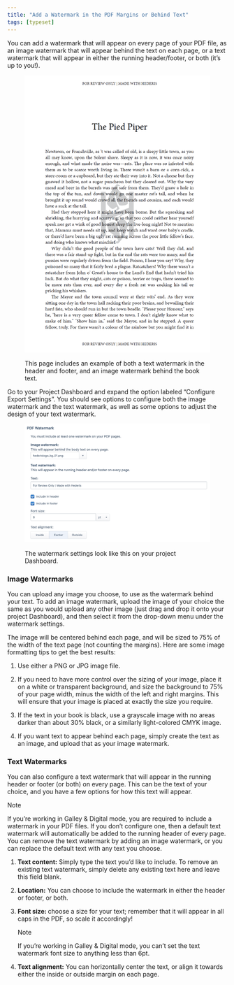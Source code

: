 ```yaml
---
title: "Add a Watermark in the PDF Margins or Behind Text"
tags: [typeset]
---
```

 
<html><body><section data-type="chapter" class="hsecchapter" data-hederis-type="hsecchapter" id="add-watermark" data-pi-attrs="id: add-watermark; data-tags: typeset;" role="doc-chapter" data-tags="typeset" data-author-name=" " data-book-title=" " title="Add a Watermark in the PDF Margins or Behind Text"><p class="hblkp" data-hederis-type="hblkp" id="p8QyVBJ0q">You can add a watermark that will appear on every page of your PDF file, as an image watermark that will appear behind the text on each page, or a text watermark that will appear in either the running header/footer, or both (it&#8217;s up to you!).</p><figure class="hwprfig" data-hederis-type="hwprfig" id="pCvXAl6We"><img data-hederis-type="hblkimg" class="hblkimg" id="pTnXSHjEr" src="/images/watermark1.png" data-img-src="/images/watermark1.png"/><p class="hblkcaption" data-hederis-type="hblkcaption" id="pDiXzBtEv">This page includes an example of both a text watermark in the header and footer, and an image watermark behind the book text.</p></figure><p class="hblkp" data-hederis-type="hblkp" id="pAKQIqk1E">Go to your Project Dashboard and expand the option labeled &#8220;Configure Export Settings&#8221;. You should see options to configure both the image watermark and the text watermark, as well as some options to adjust the design of your text watermark.</p><figure class="hwprfig" data-hederis-type="hwprfig" id="pNEW1s5q2"><img data-hederis-type="hblkimg" class="hblkimg" id="pmdlMsLZo" src="/images/watermark2.png" data-img-src="/images/watermark2.png"/><p class="hblkcaption" data-hederis-type="hblkcaption" id="pJnTwyxOg">The watermark settings look like this on your project Dashboard.</p></figure><section class="hwprsubsection" data-hederis-type="hwprsubsection" id="pKPmXElto" data-type="subsection" title="Image Watermarks"><h1 data-hederis-type="hblktitle" class="hblktitle" id="pS9mBJmPb">Image Watermarks</h1><p class="hblkp" data-hederis-type="hblkp" id="p0E1DvxfB">You can upload any image you choose, to use as the watermark behind your text. To add an image watermark, upload the image of your choice the same as you would upload any other image (just drag and drop it onto your project Dashboard), and then select it from the drop-down menu under the watermark settings. </p><p class="hblkp" data-hederis-type="hblkp" id="pAHeAipOi">The image will be centered behind each page, and will be sized to 75% of the width of the text page (not counting the margins). Here are some image formatting tips to get the best results: </p><ol class="hwprnumlist" data-hederis-type="hwprnumlist" id="pCqaS33zc"><li class="hblkoli" data-hederis-type="hblkoli" id="lioGxgMKmS"><p class="hblkoli" data-hederis-type="hblklip" id="poW1wCxiW">Use either a PNG or JPG image file.</p></li><li class="hblkoli" data-hederis-type="hblkoli" id="livni7C2Y4"><p class="hblkoli" data-hederis-type="hblklip" id="phQCUWs6x">If you need to have more control over the sizing of your image, place it on a white or transparent background, and size the background to 75% of your page width, minus the width of the left and right margins. This will ensure that your image is placed at exactly the size you require.</p></li><li class="hblkoli" data-hederis-type="hblkoli" id="lieitqiopY"><p class="hblkoli" data-hederis-type="hblklip" id="pfmpXtBCz">If the text in your book is black, use a grayscale image with no areas darker than about 30% black, or a similarly  light-colored CMYK image.</p></li><li class="hblkoli" data-hederis-type="hblkoli" id="liqUY2qt5K"><p class="hblkoli" data-hederis-type="hblklip" id="presjgQxs">If you want text to appear behind each page, simply create the text as an image, and upload that as your image watermark.</p></li></ol></section><section class="hwprsubsection" data-hederis-type="hwprsubsection" id="pJDdvnEkO" data-type="subsection" title="Text Watermarks"><h1 data-hederis-type="hblktitle" class="hblktitle" id="pV4HmZpUE">Text Watermarks</h1><p class="hblkp" data-hederis-type="hblkp" id="pjIKie5lF">You can also configure a text watermark that will appear in the running header or footer (or both) on every page. This can be the text of your choice, and you have a few options for how this text will appear.</p><aside class="hwprbox box" data-hederis-type="hwprbox" id="pym9lhx0X" data-type="sidebar"><p class="hblktype" data-hederis-type="hblktype" id="pDzkvyUPM">Note</p><p class="hblkp" data-hederis-type="hblkp" id="pAxPUIwC8">If you&#8217;re working in Galley &amp; Digital mode, you are required to include a watermark in your PDF files. If you don&#8217;t configure one, then a default text watermark will automatically be added to the running header of every page. You can remove the text watermark by adding an image watermark, or you can replace the default text with any text you choose.</p></aside><ol class="hwprnumlist" data-hederis-type="hwprnumlist" id="po9Sh5KsQ"><li class="hblkoli" data-hederis-type="hblkoli" id="li2a5TJc3X"><p class="hblkoli" data-hederis-type="hblklip" id="p215C3BLe"><strong data-hederis-type="hspanstrong" id="poVIpJROx">Text content:</strong> Simply type the text you&#8217;d like to include. To remove an existing text watermark, simply delete any existing text here and leave this field blank.</p></li><li class="hblkoli" data-hederis-type="hblkoli" id="lir8rdIhQr"><p class="hblkoli" data-hederis-type="hblklip" id="pUDes0ZJR"><strong class="hspanstrong" data-hederis-type="hspanstrong" id="pFcoMt2gk">Location:</strong> You can choose to include the watermark in either the header or footer, or both.</p></li><li class="hblkoli" data-hederis-type="hblkoli" id="liyG8pH32N"><p class="hblkoli" data-hederis-type="hblklip" id="pMWNIY9V4"><strong class="hspanstrong" data-hederis-type="hspanstrong" id="px7PW85PW">Font size: </strong>choose a size for your text; remember that it will appear in all caps in the PDF, so scale it accordingly! </p><aside class="hwprbox box" data-hederis-type="hwprbox" id="pshfdPfr6" data-type="sidebar"><p class="hblktype" data-hederis-type="hblktype" id="pt9QwfeBd">Note</p><p class="hblkp" data-hederis-type="hblkp" id="puUmOhnbL">If you&#8217;re working in Galley &amp; Digital mode, you can&#8217;t set the text watermark font size to anything less than 6pt.</p></aside></li><li class="hblkoli" data-hederis-type="hblkoli" id="lika73d7kh"><p class="hblkoli" data-hederis-type="hblklip" id="pIVtVYkfE"><strong class="hspanstrong" data-hederis-type="hspanstrong" id="puC8b3xDU">Text alignment:</strong> You can horizontally center the text, or align it towards either the inside or outside margin on each page.</p></li></ol></section></section></body></html>
